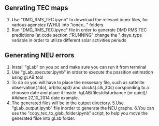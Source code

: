

## Genrating TEC maps

1. Use "DMD_RMS_TEC.ipynb" to download the relevant ionex files, for various agencies (WHU) into "ionex..." folders
3. Run "DMD_RMS_TEC.ipync" file in order to generate DMD RMS TEC predictions (at code section :"RUNNING" change the "
days_type variable in order to utilize different solar activities periuds


## Generating NEU errors
1. Install "gLab" on you pc and make sure you can run it from terminal
2. Use "gLab_executer.ipynb" in order to execute the possition estimation using gLAB tool
3. To do so you will have to place the nessesary file, such as sattelite observation(.14o), orbits(.sp3) and clocks(.clk_30s) 
corsponding to a choosen date and place it inside ./gLAB/files/disturbance (or quiet)/<date>
###see 27_10_2014 date example.
4. The generated files will be in the output directory. 
5.Use "gLab_output.ipynb" file inorder to generate the NEU graphs.
6.You can use the "copy_tec_to_glab_folder.ipynb" script, to help you move the generated filse into gLab folder.